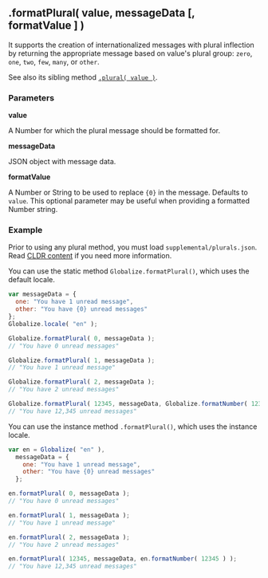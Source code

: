 ## .formatPlural( value, messageData [, formatValue ] )

It supports the creation of internationalized messages with plural inflection by
returning the appropriate message based on value's plural group: `zero`, `one`,
`two`, `few`, `many`, or `other`.

See also its sibling method [`.plural( value )`](./plural.md).

### Parameters

**value**

A Number for which the plural message should be formatted for.

**messageData**

JSON object with message data.

**formatValue**

A Number or String to be used to replace `{0}` in the message. Defaults to
`value`. This optional parameter may be useful when providing a formatted Number
string.

### Example

Prior to using any plural method, you must load `supplemental/plurals.json`.
Read [CLDR content](../../../README.md#2-cldr-content) if you need more
information.

You can use the static method `Globalize.formatPlural()`, which uses the default
locale.

```javascript
var messageData = {
  one: "You have 1 unread message",
  other: "You have {0} unread messages"
};
Globalize.locale( "en" );

Globalize.formatPlural( 0, messageData );
// "You have 0 unread messages"

Globalize.formatPlural( 1, messageData );
// "You have 1 unread message"

Globalize.formatPlural( 2, messageData );
// "You have 2 unread messages"

Globalize.formatPlural( 12345, messageData, Globalize.formatNumber( 12345 ) );
// "You have 12,345 unread messages"
```

You can use the instance method `.formatPlural()`, which uses the instance
locale.

```javascript
var en = Globalize( "en" ),
  messageData = {
    one: "You have 1 unread message",
    other: "You have {0} unread messages"
  };

en.formatPlural( 0, messageData );
// "You have 0 unread messages"

en.formatPlural( 1, messageData );
// "You have 1 unread message"

en.formatPlural( 2, messageData );
// "You have 2 unread messages"

en.formatPlural( 12345, messageData, en.formatNumber( 12345 ) );
// "You have 12,345 unread messages"
```
